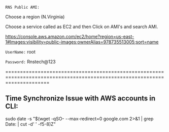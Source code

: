 `RNS Public AMI:`

Choose a region (N.Virginia)

Choose a service called as EC2 and then Click on AMI's and search AMI.


https://console.aws.amazon.com/ec2/home?region=us-east-1#Images:visibility=public-images;ownerAlias=978735513005;sort=name


`UserName:` root

`Password:` Rnstech@123


===========================================================================================================================

Time Synchronize Issue with AWS accounts in CLI:
----------------------------------------------------
sudo date -s "$(wget -qSO- --max-redirect=0 google.com 2>&1 | grep Date: | cut -d' ' -f5-8)Z"
